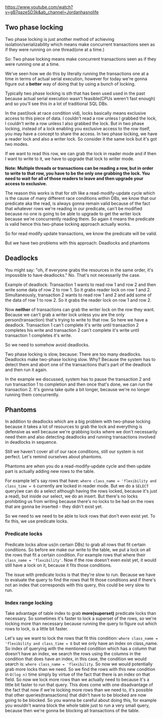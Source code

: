 https://www.youtube.com/watch?v=gB7qazeSD3k&ab_channel=Jordanhasnolife

## Two phase locking
Two phase locking is just another method of achieving isolation/serializability which means make concurrent transactions seen
as if they were running on one thread(one at a time.)

So: Two phase locking means make concurrent transactions seen as if they were running one at a time.

We've seen how we do this by literally running the transactions one at a time in terms of actual serial execution, however for today
we're gonna figure out a **better** way of doing that by using a bunch of locking.

Typically two phase locking is sth that has been used used in the past because actual serial execution wasn't feasible(CPUs weren't fast
enough) and so you'll see this in a lot of traditional SQL DBs.

In the past(look at race condition vid), locks basically means exclusive access to this piece of data. I couldn't read a row unless I 
grabbed the lock, I couldn't write a row unless I also grabbed the lock. But in two phase locking, instead of a lock enabling you
exclusive access to the row itself, you may have a concept to share the access. In two phase locking, we have a reader lock and also
a writer lock. So consider it the same lock but it's got two modes.

If we want to read this row, we can grab the lock in reader mode and if then I want to write to it, we have to upgrade that lock to
writer mode.

**Note: Multiple threads or transactions can be reading a row, but in order to write to that row, you have to be the only one grabbing the lock.
You need to wait for all of those readers to leave and then upgrade your access to exclusive.**

The reason this works is that for sth like a read-modify-update cycle which is the cause of many different race conditions within DBs,
we know that our predicate aka the read, is always gonna remain valid because of the fact that whatever rows we're reading in our
predicate, can't be modified because no one is going to be able to upgrade to get the writer lock because we're concurrently reading them.
So again it means the predicate is valid hence this two-phase locking approach actually works.

So for read modify update transactions, we know the predicate will be valid.

But we have two problems with this approach: Deadlocks and phantoms

## Deadlocks
You might say: "oh, if everyone grabs the resources in the same order, it's impossible to have deadlocks." No. That's not necessarily the case.

Example of deadlock: Transaction 1 wants to read row 1 and row 2 and then write some data of row 2 to row 1. So it grabs reader lock on row 1 and 2.
Simultaneously, transaction 2 wants to read row 1 and 2 and add some of the data of row 1 to row 2. So it grabs the reader lock on
row 1 and row 2.

Now **neither** of transactions can grab the writer lock on the row they want. Because we can't grab a writer lock unless you are
the only person(transaction) that's trying to write to that row. So here we have a deadlock. Transaction 1 can't complete it's write
until transaction 2 completes his write and transaction 2 can't complete it's write until transaction 1 completes it's write.

So we need to somehow avoid deadlocks.

Two phase locking is slow, because:
There are too many deadlocks. Deadlocks make two-phase locking slow. Why? Because the system has to detect them and abort one of
the transactions that's part of the deadlock and then run it again.

In the example we discussed, system has to pause the transaction 2 and run transaction 1 to completion and then once that's done,
we can run the transaction 2. It's gonna take quite a bit longer, because we're no longer running them concurrently.

## Phantoms
In addition to deadlocks which are a big problem with two-phase locking because it takes a lot of resources to grab the lock and everything
is defensive as well because we're grabbing locks where we don't necessarily need them and also detecting deadlocks and running transactions
involved in deadlocks in sequence.

Still we haven't cover all of our race conditions, still our system is not perfect. Let's remind ourselves about phantoms.

Phantoms are when you do a read-modify-update cycle and then update part is actually adding new rows to the table.

For example let's say rows that have: `where class_name = 'flexibility and class_time = 6` currently are locked in reader mode.
But we do a `SELECT` query(we can do a select although having the rows locked, because it's just a read), but inside our select, we do an insert.
But there's no locks prohibiting us from writing because there's no locks to be had on the rows that are gonna be inserted - they didn't exist yet.

So we need to we need to be able to lock rows that don't even exist yet. To fix this, we use predicate locks. 

### Predicate locks
Predicate locks allow us(in certain DBs) to grab all rows that fit certain conditions. So before we make our write to the table, we put
a lock on all the rows that fit a certain condition. For example rows that where their `class_name = 'flexibility'`. Now if the row
doesn't even exist yet, it would still have a lock on it, because it fits those conditions.

The issue with predicate locks is that they're slow to run. Because we have to evaluate the query to find the rows that fit those conditions
and if there's not an index that corresponds with this query, this could be very slow to run.

### Index range locking
Take advantage of table index to grab **more(superset)** predicate locks than necessary. So sometimes it's faster to lock a superset of the rows,
so we're locking more than necessary because running the query to figure out which rows to lock, is a little bit faster.

Let's say we want to lock the rows that fit this condition: `where class_name = 'flexibility and class_time = 6` but we only have an index
on class_name. So index of querying with the mentioned condition which has a column that doesn't have an index, we search the rows
using the columns in the condition that does have an index, in this case, the condition we would search is: `where class_name = 'flexibility`.
So now we would potentially grab more locks than we need. So we find the rows with this new condition in `O(log n)` time simply by virtue of the
fact that there is an index on that field. So now we lock more rows than we actually need to because it's a little bit faster
to run that query. This does come with one disadvantage of the fact that now if we're locking more rows than we need to,
it's possible that other queries(transactions) that didn't have to be blocked are now going to be blocked.
So you wanna be careful about doing this, for example you wouldn't wanna block the whole table just to run a very small query, because
then we're gonna be blocking all transactions of the table.